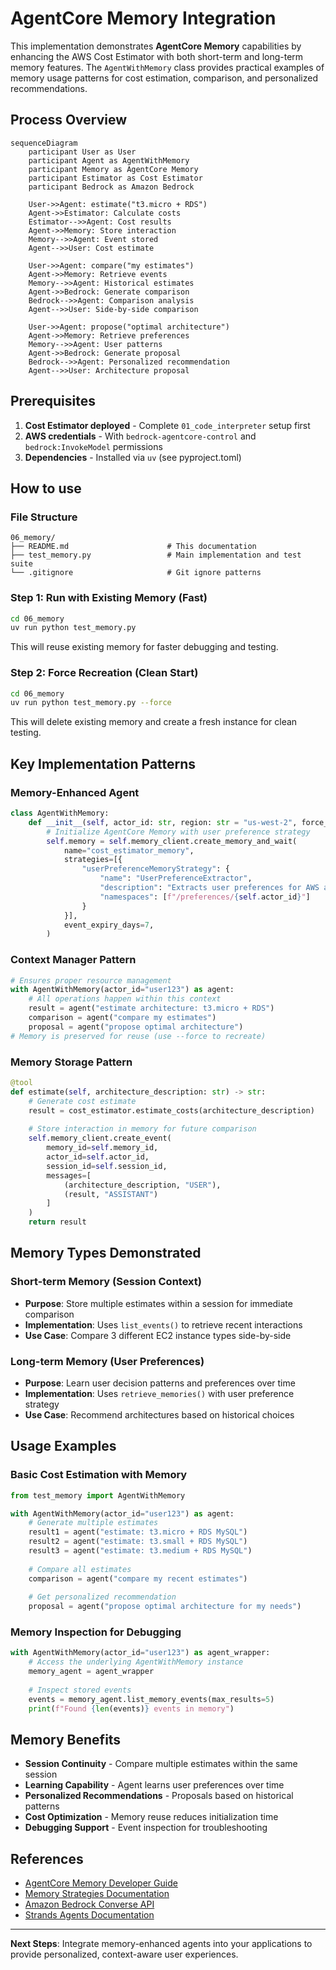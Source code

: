# AgentCore Memory Integration

This implementation demonstrates **AgentCore Memory** capabilities by enhancing the AWS Cost Estimator with both short-term and long-term memory features. The `AgentWithMemory` class provides practical examples of memory usage patterns for cost estimation, comparison, and personalized recommendations.

## Process Overview

```mermaid
sequenceDiagram
    participant User as User
    participant Agent as AgentWithMemory
    participant Memory as AgentCore Memory
    participant Estimator as Cost Estimator
    participant Bedrock as Amazon Bedrock

    User->>Agent: estimate("t3.micro + RDS")
    Agent->>Estimator: Calculate costs
    Estimator-->>Agent: Cost results
    Agent->>Memory: Store interaction
    Memory-->>Agent: Event stored
    Agent-->>User: Cost estimate

    User->>Agent: compare("my estimates")
    Agent->>Memory: Retrieve events
    Memory-->>Agent: Historical estimates
    Agent->>Bedrock: Generate comparison
    Bedrock-->>Agent: Comparison analysis
    Agent-->>User: Side-by-side comparison

    User->>Agent: propose("optimal architecture")
    Agent->>Memory: Retrieve preferences
    Memory-->>Agent: User patterns
    Agent->>Bedrock: Generate proposal
    Bedrock-->>Agent: Personalized recommendation
    Agent-->>User: Architecture proposal
```

## Prerequisites

1. **Cost Estimator deployed** - Complete `01_code_interpreter` setup first
2. **AWS credentials** - With `bedrock-agentcore-control` and `bedrock:InvokeModel` permissions
3. **Dependencies** - Installed via `uv` (see pyproject.toml)

## How to use

### File Structure

```
06_memory/
├── README.md                      # This documentation
├── test_memory.py                 # Main implementation and test suite
└── .gitignore                     # Git ignore patterns
```

### Step 1: Run with Existing Memory (Fast)

```bash
cd 06_memory
uv run python test_memory.py
```

This will reuse existing memory for faster debugging and testing.

### Step 2: Force Recreation (Clean Start)

```bash
cd 06_memory
uv run python test_memory.py --force
```

This will delete existing memory and create a fresh instance for clean testing.

## Key Implementation Patterns

### Memory-Enhanced Agent

```python
class AgentWithMemory:
    def __init__(self, actor_id: str, region: str = "us-west-2", force_recreate: bool = False):
        # Initialize AgentCore Memory with user preference strategy
        self.memory = self.memory_client.create_memory_and_wait(
            name="cost_estimator_memory",
            strategies=[{
                "userPreferenceMemoryStrategy": {
                    "name": "UserPreferenceExtractor",
                    "description": "Extracts user preferences for AWS architecture decisions",
                    "namespaces": [f"/preferences/{self.actor_id}"]
                }
            }],
            event_expiry_days=7,
        )
```

### Context Manager Pattern

```python
# Ensures proper resource management
with AgentWithMemory(actor_id="user123") as agent:
    # All operations happen within this context
    result = agent("estimate architecture: t3.micro + RDS")
    comparison = agent("compare my estimates")
    proposal = agent("propose optimal architecture")
# Memory is preserved for reuse (use --force to recreate)
```

### Memory Storage Pattern

```python
@tool
def estimate(self, architecture_description: str) -> str:
    # Generate cost estimate
    result = cost_estimator.estimate_costs(architecture_description)
    
    # Store interaction in memory for future comparison
    self.memory_client.create_event(
        memory_id=self.memory_id,
        actor_id=self.actor_id,
        session_id=self.session_id,
        messages=[
            (architecture_description, "USER"),
            (result, "ASSISTANT")
        ]
    )
    return result
```

## Memory Types Demonstrated

### Short-term Memory (Session Context)
- **Purpose**: Store multiple estimates within a session for immediate comparison
- **Implementation**: Uses `list_events()` to retrieve recent interactions
- **Use Case**: Compare 3 different EC2 instance types side-by-side

### Long-term Memory (User Preferences)
- **Purpose**: Learn user decision patterns and preferences over time
- **Implementation**: Uses `retrieve_memories()` with user preference strategy
- **Use Case**: Recommend architectures based on historical choices

## Usage Examples

### Basic Cost Estimation with Memory

```python
from test_memory import AgentWithMemory

with AgentWithMemory(actor_id="user123") as agent:
    # Generate multiple estimates
    result1 = agent("estimate: t3.micro + RDS MySQL")
    result2 = agent("estimate: t3.small + RDS MySQL") 
    result3 = agent("estimate: t3.medium + RDS MySQL")
    
    # Compare all estimates
    comparison = agent("compare my recent estimates")
    
    # Get personalized recommendation
    proposal = agent("propose optimal architecture for my needs")
```

### Memory Inspection for Debugging

```python
with AgentWithMemory(actor_id="user123") as agent_wrapper:
    # Access the underlying AgentWithMemory instance
    memory_agent = agent_wrapper
    
    # Inspect stored events
    events = memory_agent.list_memory_events(max_results=5)
    print(f"Found {len(events)} events in memory")
```

## Memory Benefits

- **Session Continuity** - Compare multiple estimates within the same session
- **Learning Capability** - Agent learns user preferences over time
- **Personalized Recommendations** - Proposals based on historical patterns
- **Cost Optimization** - Memory reuse reduces initialization time
- **Debugging Support** - Event inspection for troubleshooting

## References

- [AgentCore Memory Developer Guide](https://docs.aws.amazon.com/bedrock-agentcore/latest/devguide/memory.html)
- [Memory Strategies Documentation](https://docs.aws.amazon.com/bedrock-agentcore/latest/devguide/memory-strategies.html)
- [Amazon Bedrock Converse API](https://docs.aws.amazon.com/bedrock/latest/userguide/conversation-inference.html)
- [Strands Agents Documentation](https://github.com/aws-samples/strands-agents)

---

**Next Steps**: Integrate memory-enhanced agents into your applications to provide personalized, context-aware user experiences.
